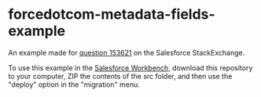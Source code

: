 # forcedotcom-metadata-fields-example
An example made for [question 153621](http://salesforce.stackexchange.com/questions/153621) on the Salesforce StackExchange.

To use this example in the [Salesforce Workbench](https://workbench.developerforce.com), download this repository to your computer, ZIP the contents of the src folder, and then use the "deploy" option in the "migration" menu.

